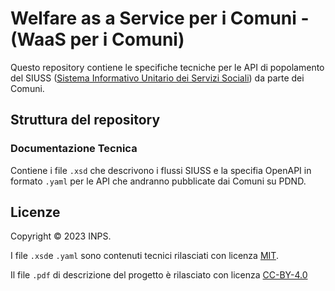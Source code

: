 # Welfare as a Service per i Comuni - (WaaS per i Comuni)

Questo repository contiene le specifiche tecniche per le API di popolamento del SIUSS ([Sistema Informativo Unitario dei Servizi Sociali](https://www.inps.it/it/it/dati-e-bilanci/siuss--ex-casellario-dell-assistenza.html)) da parte dei Comuni.

## Struttura del repository

### Documentazione Tecnica

Contiene i file `.xsd` che descrivono i flussi SIUSS e la specifia OpenAPI in formato `.yaml` per le API che andranno pubblicate dai Comuni su PDND.

## Licenze

Copyright © 2023 INPS.

I file `.xsd`e `.yaml` sono contenuti tecnici rilasciati con licenza [MIT](https://spdx.org/licenses/MIT.html).

Il file `.pdf` di descrizione del progetto è rilasciato con licenza [CC-BY-4.0](https://spdx.org/licenses/CC-BY-4.0.html)
